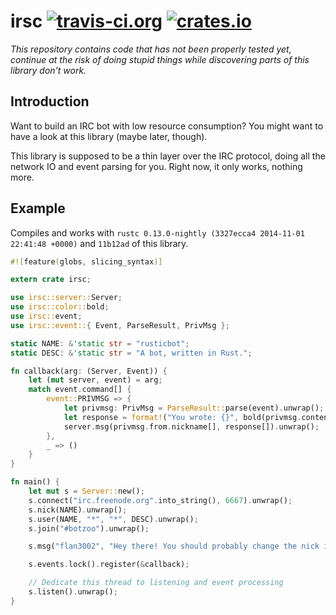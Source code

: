 irsc
[![travis-ci.org](https://travis-ci.org/tilpner/irsc.svg?branch=master)](https://travis-ci.org/tilpner/irsc)
[![crates.io](http://meritbadge.herokuapp.com/irsc)](https://crates.io/crates/irsc)
=========

*This repository contains code that has not been properly tested yet, continue
at the risk of doing stupid things while discovering parts of this library
don't work.*

## Introduction

Want to build an IRC bot with low resource consumption? You might want to have a look at this library (maybe later, though).

This library is supposed to be a thin layer over the IRC protocol, doing all the network IO and event parsing for you. Right now, it only works, nothing more.

## Example

Compiles and works with `rustc 0.13.0-nightly (3327ecca4 2014-11-01 22:41:48 +0000)` and `11b12ad` of this library.

```rust
#![feature(globs, slicing_syntax)]

extern crate irsc;

use irsc::server::Server;
use irsc::color::bold;
use irsc::event;
use irsc::event::{ Event, ParseResult, PrivMsg };

static NAME: &'static str = "rusticbot";
static DESC: &'static str = "A bot, written in Rust.";

fn callback(arg: (Server, Event)) {
    let (mut server, event) = arg;
    match event.command[] {
        event::PRIVMSG => {
            let privmsg: PrivMsg = ParseResult::parse(event).unwrap();
            let response = format!("You wrote: {}", bold(privmsg.content[]));
            server.msg(privmsg.from.nickname[], response[]).unwrap();
        },
        _ => ()
    }
}

fn main() {
    let mut s = Server::new();
    s.connect("irc.freenode.org".into_string(), 6667).unwrap();
    s.nick(NAME).unwrap();
    s.user(NAME, "*", "*", DESC).unwrap();
    s.join("#botzoo").unwrap();

    s.msg("flan3002", "Hey there! You should probably change the nick in this README!").unwrap();

    s.events.lock().register(&callback);

    // Dedicate this thread to listening and event processing
    s.listen().unwrap();
}
```
